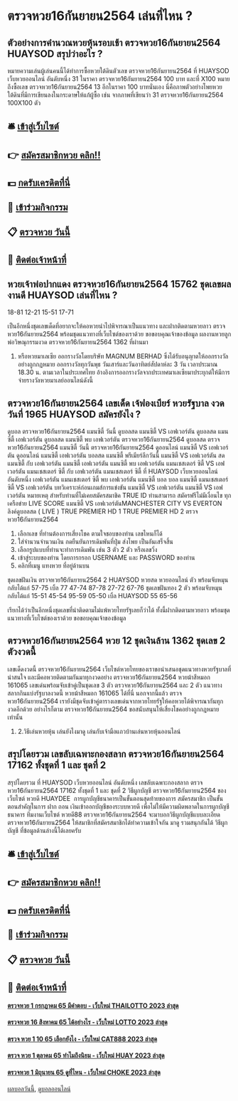 # ตรวจหวย16กันยายน2564 เล่นที่ไหน ?
## ตัวอย่างการคำนวณหวยหุ้นรอบเช้า ตรวจหวย16กันยายน2564 HUAYSOD สรุปว่าอะไร ?
หมายความเล่นผู้เล่นคนนี้ได้ทำการซื้อหวยใต้ดินตัวเลข ตรวจหวย16กันยายน2564 ที่ HUAYSOD เว็บหวยออนไลน์ อันดับหนึ่ง 31 ในราคา ตรวจหวย16กันยายน2564 100 บาท และที่ X100 หมายถึงซื้อเลข ตรวจหวย16กันยายน2564 13 อีกในราคา 100 บาทนั่นเอง
นี่คือภาพตัวอย่างโพยหวยใต้ดินที่มีการเขียนลงในกระดาษให้แก้ผู้ซื้อ
เช่น จากภาพที่เขียนว่า 31 ตรวจหวย16กันยายน2564 100X100 ตัว

## 🛎 [เข้าสู่เว็บไซต์](https://bit.ly/3BG5bNw)
## 👉 [สมัครสมาชิกหวย คลิก!!](https://bit.ly/3BG5bNw)
## 💵 [กดรับเครดิตที่นี่](https://bit.ly/3C3mvgS)
## 👑 [เข้าร่วมกิจกรรม](https://bit.ly/3C3mvgS)
## 📋 [ตรวจหวย วันนี้](https://bit.ly/3C3mvgS)
## 📱 [ติดต่อเจ้าหน้าที่](https://bit.ly/3C3mvgS)

## หวยเจ้าพ่อปากแดง ตรวจหวย16กันยายน2564 15762 ชุดเลขผลงานดี HUAYSOD เล่นที่ไหน ?
18-81
12-21
15-51
17-71

เป็นอีกหนึ่งชุดเลขเด็ดที่อยากจะให้คอหวยนำไปพิจารณาเป็นแนวทาง และฝากติดตามหวยลาว ตรวจหวย16กันยายน2564 พร้อมชุดแนวทางที่เว็บไซต์ของเราด้วย
ขอขอบคุณเจ้าของข้อมูล
ผลงานหวยลูกพ่อวิษณุกรรมงวด ตรวจหวย16กันยายน2564 1362 ที่ผ่านมา
1. หรือหวยมาเลเซีย ออกรางวัลโดยบริษัท MAGNUM BERHAD ซึ่งได้รับอนุญาตให้ออกรางวัลอย่างถูกกฏหมาย ออกรางวัลทุกวันพุธ วันเสาร์และวันอาทิตย์สัปดาห์ละ 3 วัน เวลาประมาณ 18.30 น. ตามเวลาในประเทศไทย อ้างอิงการออกรางวัลจากประเทศมาเลเซียมาประยุกต์ให้มีการจ่ายรางวัลหวยมาเลย์ออนไลน์ดังนี้

## ตรวจหวย16กันยายน2564 เลขเด็ด เจ้ฟองเบียร์ หวยรัฐบาล งวดวันที่ 1965 HUAYSOD สมัครยังไง ?
ดูบอล ตรวจหวย16กันยายน2564 แมนซิตี้ วันนี้ ดูบอลสด แมนซิตี้ VS เอฟเวอร์ตัน ดูบอลสด แมนซิตี้ เอฟเวอร์ตัน ดูบอลสด แมนซิตี้ พบ เอฟเวอร์ตัน ตรวจหวย16กันยายน2564 ดูบอลสด ตรวจหวย16กันยายน2564 แมนซิตี้ วันนี้ ตรวจหวย16กันยายน2564 ดูออนไลน์ แมนซิตี้ VS เอฟเวอร์ตัน ดูออนไลน์ แมนซิตี้ เอฟเวอร์ตัน บอลสด แมนซิตี้ พรีเมียร์ลีกวันนี้ แมนซิตี้ VS เอฟเวอร์ตัน สด แมนซิตี้ กับ เอฟเวอร์ตัน แมนซิตี้ เอฟเวอร์ตัน แมนซิตี้ พบ เอฟเวอร์ตัน แมนเชสเตอร์ ซิตี้ VS เอฟเวอร์ตัน แมนเชสเตอร์ ซิตี้ กับ เอฟเวอร์ตัน แมนเชสเตอร์ ซิตี้ ที่ HUAYSOD เว็บหวยออนไลน์ อันดับหนึ่ง เอฟเวอร์ตัน แมนเชสเตอร์ ซิตี้ พบ เอฟเวอร์ตัน แมนซิตี้ บอล บอล แมนซิตี้
แมนเชสเตอร์ ซิตี้ VS เอฟเวอร์ตัน
บทวิเคราะห์ก่อนเกมส์การแข่งขัน แมนซิตี้ VS เอฟเวอร์ตัน
แมนซิตี้ VS เอฟเวอร์ตัน
หมายเหตุ สำหรับท่านที่ไม่เคยสมัครสมาชิค TRUE ID ท่านสามารถ สมัครฟรีไม่มีเงื่อนไข ทุกเครือข่าย
LIVE SCORE แมนซิตี้ VS เอฟเวอร์ตันMANCHESTER CITY VS EVERTON
ลิงค์ดูบอลสด ( LIVE )
 TRUE PREMIER HD 1 
 TRUE PREMIER HD 2 ตรวจหวย16กันยายน2564 
1. เลือกเลข ที่ท่านต้องการเสี่ยงโชค ตามใจชอบของท่าน เลขไหนก็ได้
2. ใส่จำนวนจำนวนเงิน กดยืนยันการเดิมพันที่ปุ่ม ส่งโพย เป็นอันเสร็จสิ้น
3. เลือกรูปแบบที่ท่านจะทำการเดิมพัน เช่น 3 ตัว 2 ตัว หรือเลขวิ่ง
4. เข้าสู่ระบบของท่าน โดยการกรอก USERNAME และ PASSWORD ของท่าน
5. คลิกที่เมนู แทงหวย ที่อยู่ด้านบน

ชุดเลขฝันเงิน ตรวจหวย16กันยายน2564 2 HUAYSOD หวยสด หวยออนไลน์ ตัว พร้อมจับหมุนกลับได้แก่
57-75
เบิ้ล 77
47-74
87-78
27-72
67-76
ชุดเลขฝันทอง 2 ตัว พร้อมจับหมุนกลับได้แก่
15-51
45-54
95-59
05-50
เบิ้ล HUAYSOD 55
65-56

เรียกได้ว่าเป็นอีกหนึ่งชุดเลขที่น่าติดตามไม่แพ้หวยไทยรัฐเลยก็ว่าได้ ทั้งนี้ฝากติดตามหวยลาว พร้อมชุดแนวทางที่เว็บไซต์ของเราด้วย
ขอขอบคุณเจ้าของข้อมูล

## ตรวจหวย16กันยายน2564 หวย 12 ชุดเงินล้าน 1362 ชุดเลข 2 ตัวงวดนี้
เลขเด็ดงวดนี้ ตรวจหวย16กันยายน2564 เว็บไซต์หวยไทยของเราขอนำเสนอชุดแนวทางหวยรัฐบาลที่น่าสนใจ และมีคอหวยติดตามกันมาทุกงวดอย่าง ตรวจหวย16กันยายน2564 หวยม้าสีหมอก 161065 เลขเด่นพร้อมจับเข้าคู่เป็นชุดเลข 3 ตัว ตรวจหวย16กันยายน2564 และ 2 ตัว แนวทางสลากกินแบ่งรัฐบาลงวดนี้ หวยม้าสีหมอก 161065 ได้ที่นี่ นอกจากนี้แล้ว ตรวจหวย16กันยายน2564 เรายังมีชุดจับเข้าคู่ตารางเลขเด่นจากหวยไทยรัฐให้คอหวยได้พิจารณากันทุกงวดอีกด้วย อย่างไรก็ตาม ตรวจหวย16กันยายน2564 ขอสนับสนุนให้เสี่ยงโชคอย่างถูกกฎหมายเท่านั้น
1. 2.วิธีเล่นหวยหุ้น เล่นยังไงมาดู เล่นกับเจ้ามือแถวบ้านเล่นหวยหุ้นออนไลน์

## สรุปโดยรวม เลขลับเฉพาะกองสลาก ตรวจหวย16กันยายน2564 17162 ทั้งชุดที่ 1 และ ชุดที่ 2
สรุปโดยรวม ที่ HUAYSOD เว็บหวยออนไลน์ อันดับหนึ่ง เลขลับเฉพาะกองสลาก ตรวจหวย16กันยายน2564 17162 ทั้งชุดที่ 1 และ ชุดที่ 2 วิธีผูกบัญชี ตรวจหวย16กันยายน2564 ของเว็บไซต์ หวยดี HUAYDEE  การผูกบัญชีธนาคารเป็นขั้นตอนสุดท้ายของการ สมัครสมาชิก
เป็นขั้นตอนสำคัญในการ ฝาก ถอน เงินเข้าออกบัญชีของระบบหวยดี เพื่อไม่ให้มีความผิดพลาดในการผูกบัญชีธนาคาร
ทีมงานเว็บไซต์ หวยดี88 ตรวจหวย16กันยายน2564 จะมาบอกวิธีผูกบัญชีแบบละเอียด ตรวจหวย16กันยายน2564 ให้สมาชิกที่สมัครสมาชิกได้ทำความเข้าใจกัน มาดู รวมสนุกกันได้ วิธีผูกบัญชี ที่ข้อมูลด้านล่างนี้ได้เลยครับ

## 🛎 [เข้าสู่เว็บไซต์](https://bit.ly/3BG5bNw)
## 👉 [สมัครสมาชิกหวย คลิก!!](https://bit.ly/3BG5bNw)
## 💵 [กดรับเครดิตที่นี่](https://bit.ly/3C3mvgS)
## 👑 [เข้าร่วมกิจกรรม](https://bit.ly/3C3mvgS)
## 📋 [ตรวจหวย วันนี้](https://bit.ly/3C3mvgS)
## 📱 [ติดต่อเจ้าหน้าที่](https://bit.ly/3C3mvgS)

#### [ตรวจหวย 1 กรกฎาคม 65 มีคำตอบ - เว็บใหม่ THAILOTTO 2023 ล่าสุด](https://atom.io/themes/ตรวจหวย%201%20กรกฎาคม%2065%20มีคำตอบ%20-%20เว็บใหม่%20thailotto%202023%20ล่าสุด)
#### [ตรวจหวย 16 สิงหาคม 65 ได้อย่างไร - เว็บใหม่ LOTTO 2023 ล่าสุด](https://atom.io/themes/ตรวจหวย%2016%20สิงหาคม%2065%20ได้อย่างไร%20-%20เว็บใหม่%20lotto%202023%20ล่าสุด)
#### [ตรวจ หวย 1 10 65 เลือกยังไง - เว็บใหม่ CAT888 2023 ล่าสุด](https://atom.io/themes/ตรวจ%20หวย%201%2010%2065%20เลือกยังไง%20-%20เว็บใหม่%20cat888%202023%20ล่าสุด)
#### [ตรวจ หวย 1 ตุลาคม 65 ทำไมถึงนิยม - เว็บใหม่ HUAY 2023 ล่าสุด](https://atom.io/themes/ตรวจ%20หวย%201%20ตุลาคม%2065%20ทำไมถึงนิยม%20-%20เว็บใหม่%20huay%202023%20ล่าสุด)
#### [ตรวจหวย 1 มิถุนายน 65 ดูที่ไหน - เว็บใหม่ CHOKE 2023 ล่าสุด](https://atom.io/themes/ตรวจหวย%201%20มิถุนายน%2065%20ดูที่ไหน%20-%20เว็บใหม่%20choke%202023%20ล่าสุด)

[ผลบอลวันนี้](https://siamsport.tv "ผลบอลวันนี้"), [ดูบอลออนไลน์](https://siamsport.tv/ดูบอลสด "ดูบอลออนไลน์")